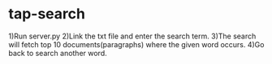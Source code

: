 # tap-search

1)Run server.py
2)Link the txt file and enter the search term.
3)The search will fetch top 10 documents(paragraphs) where the given word occurs.
4)Go back to search another word.
